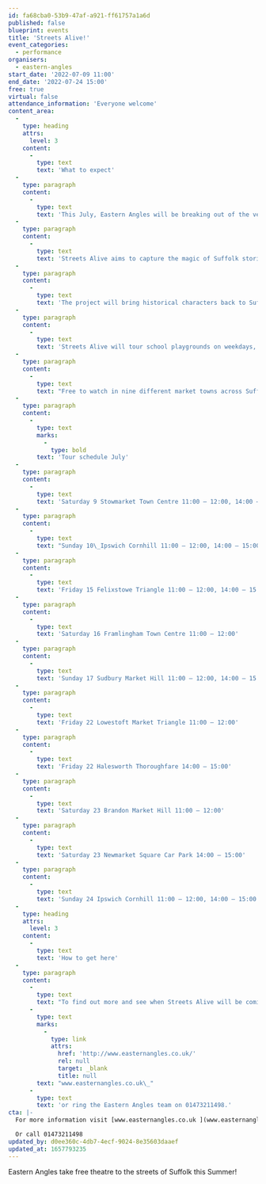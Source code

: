 ```yaml
---
id: fa68cba0-53b9-47af-a921-ff61757a1a6d
published: false
blueprint: events
title: 'Streets Alive!'
event_categories:
  - performance
organisers:
  - eastern-angles
start_date: '2022-07-09 11:00'
end_date: '2022-07-24 15:00'
free: true
virtual: false
attendance_information: 'Everyone welcome'
content_area:
  -
    type: heading
    attrs:
      level: 3
    content:
      -
        type: text
        text: 'What to expect'
  -
    type: paragraph
    content:
      -
        type: text
        text: 'This July, Eastern Angles will be breaking out of the venue mould and performing on the streets of Suffolk with their new project, Streets Alive!'
  -
    type: paragraph
    content:
      -
        type: text
        text: 'Streets Alive aims to capture the magic of Suffolk stories and bring them to life on local high streets. Stilt walking, puppetry and music combine in outdoor performances that will parade through the streets of Suffolk market towns and school playgrounds.'
  -
    type: paragraph
    content:
      -
        type: text
        text: 'The project will bring historical characters back to Suffolk!'
  -
    type: paragraph
    content:
      -
        type: text
        text: 'Streets Alive will tour school playgrounds on weekdays, with exciting engagement activities for young people to take part in, and then travel to Suffolk market towns for performance parades along local high streets at the weekends.'
  -
    type: paragraph
    content:
      -
        type: text
        text: "Free to watch in nine different market towns across Suffolk from the 9th\_to 24th\_July, Streets Alive is sure to be a magical experience that will enchant the whole family for free this summer!"
  -
    type: paragraph
    content:
      -
        type: text
        marks:
          -
            type: bold
        text: 'Tour schedule July'
  -
    type: paragraph
    content:
      -
        type: text
        text: 'Saturday 9 Stowmarket Town Centre 11:00 – 12:00, 14:00 – 15:00'
  -
    type: paragraph
    content:
      -
        type: text
        text: "Sunday 10\_Ipswich Cornhill 11:00 – 12:00, 14:00 – 15:00"
  -
    type: paragraph
    content:
      -
        type: text
        text: 'Friday 15 Felixstowe Triangle 11:00 – 12:00, 14:00 – 15:00'
  -
    type: paragraph
    content:
      -
        type: text
        text: 'Saturday 16 Framlingham Town Centre 11:00 – 12:00'
  -
    type: paragraph
    content:
      -
        type: text
        text: 'Sunday 17 Sudbury Market Hill 11:00 – 12:00, 14:00 – 15:00'
  -
    type: paragraph
    content:
      -
        type: text
        text: 'Friday 22 Lowestoft Market Triangle 11:00 – 12:00'
  -
    type: paragraph
    content:
      -
        type: text
        text: 'Friday 22 Halesworth Thoroughfare 14:00 – 15:00'
  -
    type: paragraph
    content:
      -
        type: text
        text: 'Saturday 23 Brandon Market Hill 11:00 – 12:00'
  -
    type: paragraph
    content:
      -
        type: text
        text: 'Saturday 23 Newmarket Square Car Park 14:00 – 15:00'
  -
    type: paragraph
    content:
      -
        type: text
        text: 'Sunday 24 Ipswich Cornhill 11:00 – 12:00, 14:00 – 15:00'
  -
    type: heading
    attrs:
      level: 3
    content:
      -
        type: text
        text: 'How to get here'
  -
    type: paragraph
    content:
      -
        type: text
        text: "To find out more and see when Streets Alive will be coming to a town near you, head to\_"
      -
        type: text
        marks:
          -
            type: link
            attrs:
              href: 'http://www.easternangles.co.uk/'
              rel: null
              target: _blank
              title: null
        text: "www.easternangles.co.uk\_"
      -
        type: text
        text: 'or ring the Eastern Angles team on 01473211498.'
cta: |-
  For more information visit [www.easternangles.co.uk ](www.easternangles.co.uk)

  Or call 01473211498
updated_by: d0ee360c-4db7-4ecf-9024-8e35603daaef
updated_at: 1657793235
---
```

Eastern Angles take free theatre to the streets of Suffolk this Summer!